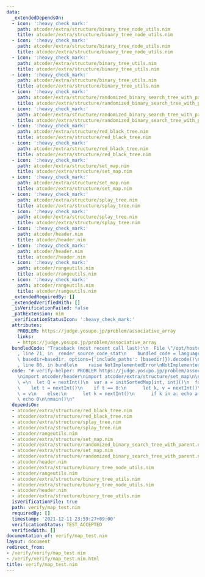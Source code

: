 ```yaml
---
data:
  _extendedDependsOn:
  - icon: ':heavy_check_mark:'
    path: atcoder/extra/structure/binary_tree_node_utils.nim
    title: atcoder/extra/structure/binary_tree_node_utils.nim
  - icon: ':heavy_check_mark:'
    path: atcoder/extra/structure/binary_tree_node_utils.nim
    title: atcoder/extra/structure/binary_tree_node_utils.nim
  - icon: ':heavy_check_mark:'
    path: atcoder/extra/structure/binary_tree_utils.nim
    title: atcoder/extra/structure/binary_tree_utils.nim
  - icon: ':heavy_check_mark:'
    path: atcoder/extra/structure/binary_tree_utils.nim
    title: atcoder/extra/structure/binary_tree_utils.nim
  - icon: ':heavy_check_mark:'
    path: atcoder/extra/structure/randomized_binary_search_tree_with_parent.nim
    title: atcoder/extra/structure/randomized_binary_search_tree_with_parent.nim
  - icon: ':heavy_check_mark:'
    path: atcoder/extra/structure/randomized_binary_search_tree_with_parent.nim
    title: atcoder/extra/structure/randomized_binary_search_tree_with_parent.nim
  - icon: ':heavy_check_mark:'
    path: atcoder/extra/structure/red_black_tree.nim
    title: atcoder/extra/structure/red_black_tree.nim
  - icon: ':heavy_check_mark:'
    path: atcoder/extra/structure/red_black_tree.nim
    title: atcoder/extra/structure/red_black_tree.nim
  - icon: ':heavy_check_mark:'
    path: atcoder/extra/structure/set_map.nim
    title: atcoder/extra/structure/set_map.nim
  - icon: ':heavy_check_mark:'
    path: atcoder/extra/structure/set_map.nim
    title: atcoder/extra/structure/set_map.nim
  - icon: ':heavy_check_mark:'
    path: atcoder/extra/structure/splay_tree.nim
    title: atcoder/extra/structure/splay_tree.nim
  - icon: ':heavy_check_mark:'
    path: atcoder/extra/structure/splay_tree.nim
    title: atcoder/extra/structure/splay_tree.nim
  - icon: ':heavy_check_mark:'
    path: atcoder/header.nim
    title: atcoder/header.nim
  - icon: ':heavy_check_mark:'
    path: atcoder/header.nim
    title: atcoder/header.nim
  - icon: ':heavy_check_mark:'
    path: atcoder/rangeutils.nim
    title: atcoder/rangeutils.nim
  - icon: ':heavy_check_mark:'
    path: atcoder/rangeutils.nim
    title: atcoder/rangeutils.nim
  _extendedRequiredBy: []
  _extendedVerifiedWith: []
  _isVerificationFailed: false
  _pathExtension: nim
  _verificationStatusIcon: ':heavy_check_mark:'
  attributes:
    PROBLEM: https://judge.yosupo.jp/problem/associative_array
    links:
    - https://judge.yosupo.jp/problem/associative_array
  bundledCode: "Traceback (most recent call last):\n  File \"/opt/hostedtoolcache/Python/3.10.1/x64/lib/python3.10/site-packages/onlinejudge_verify/documentation/build.py\"\
    , line 71, in _render_source_code_stat\n    bundled_code = language.bundle(stat.path,\
    \ basedir=basedir, options={'include_paths': [basedir]}).decode()\n  File \"/opt/hostedtoolcache/Python/3.10.1/x64/lib/python3.10/site-packages/onlinejudge_verify/languages/nim.py\"\
    , line 86, in bundle\n    raise NotImplementedError\nNotImplementedError\n"
  code: "# verify-helper: PROBLEM https://judge.yosupo.jp/problem/associative_array\n\
    \nimport atcoder/header\nimport atcoder/extra/structure/set_map\n\nproc main()\
    \ =\n  let Q = nextInt()\n  var a = initSortedMap[int, int]()\n  for q in 0..<Q:\n\
    \    let t = nextInt()\n    if t == 0:\n      let k, v = nextInt()\n      a[k]\
    \ = v\n    else:\n      let k = nextInt()\n      if k in a: echo a[k]\n      else:\
    \ echo 0\n\nmain()\n"
  dependsOn:
  - atcoder/extra/structure/red_black_tree.nim
  - atcoder/extra/structure/red_black_tree.nim
  - atcoder/extra/structure/splay_tree.nim
  - atcoder/extra/structure/splay_tree.nim
  - atcoder/rangeutils.nim
  - atcoder/extra/structure/set_map.nim
  - atcoder/extra/structure/randomized_binary_search_tree_with_parent.nim
  - atcoder/extra/structure/set_map.nim
  - atcoder/extra/structure/randomized_binary_search_tree_with_parent.nim
  - atcoder/header.nim
  - atcoder/extra/structure/binary_tree_node_utils.nim
  - atcoder/rangeutils.nim
  - atcoder/extra/structure/binary_tree_utils.nim
  - atcoder/extra/structure/binary_tree_node_utils.nim
  - atcoder/header.nim
  - atcoder/extra/structure/binary_tree_utils.nim
  isVerificationFile: true
  path: verify/map_test.nim
  requiredBy: []
  timestamp: '2021-12-11 23:59:27+09:00'
  verificationStatus: TEST_ACCEPTED
  verifiedWith: []
documentation_of: verify/map_test.nim
layout: document
redirect_from:
- /verify/verify/map_test.nim
- /verify/verify/map_test.nim.html
title: verify/map_test.nim
---
```

